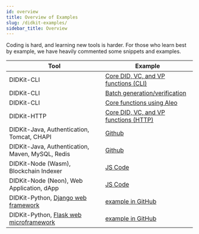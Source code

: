 ```yaml
---
id: overview
title: Overview of Examples
slug: /didkit-examples/
sidebar_title: Overview
---
```


Coding is hard, and learning new tools is harder. For those who learn best by
example, we have heavily commented some snippets and examples.

| Tool                                                                                   | Example                                                                                  |
| -------------------------------------------------------------------------------------- | ---------------------------------------------------------------------------------------- |
| DIDKit-CLI                                                                             | [Core DID, VC, and VP functions (CLI)][Core DID, VC, and VP functions (CLI)]             |
| DIDKit-CLI                                                                             | [Batch generation/verification][Batch generation/verification]                           |
| DIDKit-CLI                                                                             | [Core functions using Aleo][Core functions using Aleo]                                   |
| DIDKit-HTTP                                                                            | [Core DID, VC, and VP functions (HTTP)][Core DID, VC, and VP functions (HTTP)]           |
| DIDKit-Java, Authentication, Tomcat, CHAPI                                             | [Github](https://github.com/spruceid/didkit/tree/main/examples/java-jsp#readme)          |
| DIDKit-Java, Authentication, Maven, MySQL, Redis                                       | [Github](https://github.com/spruceid/didkit/tree/main/examples/java-springboot#readme)   |
| DIDKit-Node (Wasm), Blockchain Indexer                                                 | [JS Code](https://github.com/spruceid/tzprofiles/blob/main/api/service/index.js)         |
| DIDKit-Node (Neon), Web Application, dApp                                              | [JS Code](https://github.com/spruceid/tzprofiles/tree/main/dapp)                         |
| DIDKit-Python, [Django web framework](https://www.djangoproject.com/)                  | [example in GitHub](https://github.com/spruceid/didkit/tree/main/examples/python_django) |
| DIDKit-Python, [Flask web microframework](https://flask.palletsprojects.com/en/2.0.x/) | [example in GitHub](https://github.com/spruceid/didkit/tree/main/examples/python-flask/) |

[Core DID, VC, and VP functions (CLI)]: didkit-examples/core-functions-in-bash.md
[Core functions using Aleo]: didkit-examples/core-functions-with-aleo.md
[Core DID, VC, and VP functions (HTTP)]: didkit-examples/core-functions-in-curl.md
[Batch generation/verification]: didkit-examples/batch-generation.md
